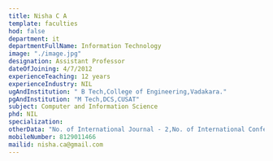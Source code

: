 ```yaml
---
title: Nisha C A
template: faculties
hod: false
department: it
departmentFullName: Information Technology
image: "./image.jpg"
designation: Assistant Professor
dateOfJoining: 4/7/2012
experienceTeaching: 12 years
experienceIndustry: NIL
ugAndInstitution: " B Tech,College of Engineering,Vadakara."
pgAndInstitution: "M Tech,DCS,CUSAT"
subject: Computer and Information Science
phd: NIL
specialization:
otherData: "No. of International Journal - 2,No. of International Conferences - 1"
mobileNumber: 8129011466
mailid: nisha.ca@gmail.com
---
```

